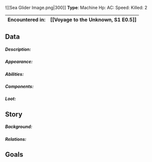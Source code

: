 ![[Sea Glider Image.png|300]]
**Type**: Machine
Hp:
AC:
Speed:
Killed: 2

| Encountered in: | [[Voyage to the Unknown, S1 E0.5]] |
| --------------- | ---------------------------------- |
## Data
##### Description:

##### Appearance: 

##### Abilities:

##### Components:
##### Loot:
## Story

##### Background: 

##### Relations: 

## Goals
